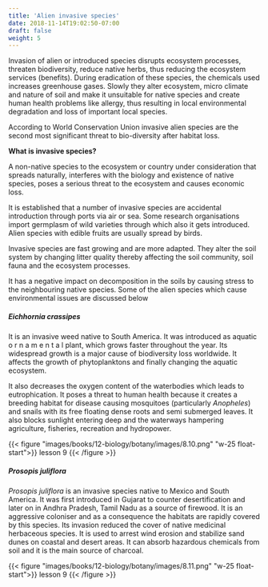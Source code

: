 ```yaml
---
title: 'Alien invasive species'
date: 2018-11-14T19:02:50-07:00
draft: false
weight: 5
---
```



Invasion of alien or introduced species disrupts
ecosystem processes, threaten biodiversity,
reduce native herbs, thus reducing the ecosystem
services (benefits). During eradication of
these species, the chemicals used increases
greenhouse gases. Slowly they alter ecosystem,
micro climate and nature of soil and make it
unsuitable for native species and create human
health problems like allergy, thus resulting in
local environmental degradation and loss of
important local species.

According to World Conservation Union
invasive alien species are the second most
significant threat to bio-diversity after habitat loss.

**What is invasive species?**


A non-native species to the ecosystem or country
under consideration that spreads naturally,
interferes with the biology and existence of
native species, poses a serious threat to the
ecosystem and causes economic loss.


It is established that a number of invasive
species are accidental introduction through
ports via air or sea. Some research organisations
import germplasm of wild varieties through
which also it gets introduced. Alien species with
edible fruits are usually spread by birds.


Invasive species are fast growing and are
more adapted. They alter the soil system by
changing litter quality thereby affecting the
soil community, soil fauna and the ecosystem
processes.

It has a negative impact on decomposition
in the soils by causing stress to the neighbouring
native species. Some of the alien species which
cause environmental issues are discussed below

##### Eichhornia crassipes

It is an invasive
weed native to
South America.
It was introduced
as aquatic
o r n a m e n t a l
plant, which
grows faster
throughout the
year. Its widespread growth is a major cause
of biodiversity loss worldwide. It affects the
growth of phytoplanktons and finally changing
the aquatic ecosystem.


It also decreases the oxygen content of the
waterbodies which leads to eutrophication. It
poses a threat to human health because it creates a
breeding habitat for disease causing mosquitoes
(particularly *Anopheles*) and snails with its
free floating dense roots and semi submerged
leaves. It also blocks sunlight entering deep and the waterways hampering agriculture, fisheries,
recreation and hydropower.


{{< figure "images/books/12-biology/botany/images/8.10.png" "w-25 float-start">}}
lesson 9
{{< /figure >}}


##### Prosopis juliflora

*Prosopis juliflora* is an invasive species native
to Mexico and South America. It was first
introduced in
Gujarat to counter
desertification and
later on in Andhra
Pradesh, Tamil
Nadu as a source
of firewood. It
is an aggressive
coloniser and as a
consequence the
habitats are rapidly covered by this species. Its
invasion reduced the cover of native medicinal
herbaceous species. It is used to arrest wind
erosion and stabilize sand dunes on coastal and
desert areas. It can absorb hazardous chemicals
from soil and it is the main source of charcoal.

{{< figure "images/books/12-biology/botany/images/8.11.png" "w-25 float-start">}}
lesson 9
{{< /figure >}}






























































